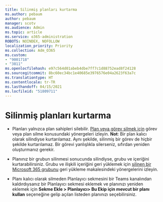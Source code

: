 ```yaml
---
title: Silinmiş planları kurtarma
ms.author: pebaum
author: pebaum
manager: scotv
ms.audience: Admin
ms.topic: article
ms.service: o365-administration
ROBOTS: NOINDEX, NOFOLLOW
localization_priority: Priority
ms.collection: Adm_O365
ms.custom:
- "9001718"
- "3811"
ms.openlocfilehash: e97c564d01abeb4dbe7ff7c1d88752ead8f24128
ms.sourcegitcommit: 8bc60ec34bc1e40685e3976576e04a2623f63a7c
ms.translationtype: HT
ms.contentlocale: tr-TR
ms.lasthandoff: 04/15/2021
ms.locfileid: "51809711"
---
```

# <a name="recover-deleted-plans"></a>Silinmiş planları kurtarma

- Planları yalnızca plan sahipleri silebilir. [Plan veya görev silmek için](https://support.microsoft.com/office/39e10e78-13f0-446d-94cd-9e562648497a.) görev veya plan silme konusundaki yönergeleri izleyin.  **Not**: Bir plan kalıcı olarak silindiyse kurtarılamaz. Aynı şekilde, silinmiş bir görev de hiçbir şekilde kurtarılamaz. Bir görevi yanlışlıkla silerseniz, sıfırdan yeniden oluşturmanız gerekir.

- Planınız bir grubun silinmesi sonucunda silindiyse, grubu ve içeriğini kurtarabilirsiniz. Grubu ve ilişkili içeriğini geri yüklemek için [silinen bir Microsoft 365 grubunu](https://docs.microsoft.com/microsoft-365/admin/create-groups/restore-deleted-group?view=o365-worldwide) geri yükleme makalesindeki yönergelerini izleyin.

- Planı kalıcı olarak silmeden Planlayıcı sekmesini bir Teams kanalından kaldırdıysanız bir Planlayıcı sekmesi eklemek ve planınızı yeniden eklemek için **Sekme Ekle > Planlayıcı> Bu Ekip için mevcut bir planı kullan** seçeneğine gelip açılan listeden planınızı seçebilirsiniz.
